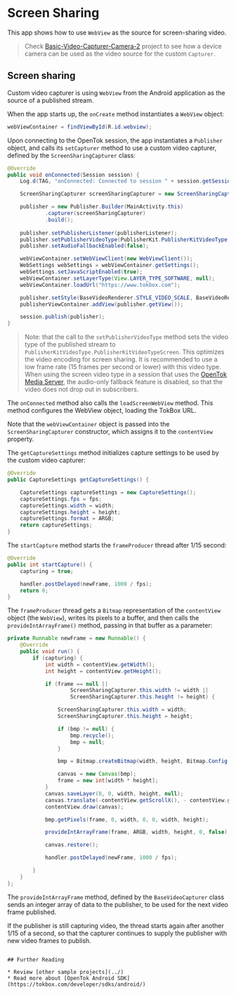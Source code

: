 # Screen Sharing

This app shows how to use `WebView` as the source for screen-sharing video.

> Check [Basic-Video-Capturer-Camera-2](../Basic-Video-Capturer-Camera-2) project to see how a device camera can be used as the video source for the custom `Capturer`.
## Screen sharing

Custom video capturer is using `WebView` from the Android application as the source of
a published stream.

When the app starts up, the `onCreate` method instantiates a `WebView` object:

```java
webViewContainer = findViewById(R.id.webview);
```

Upon connecting to the OpenTok session, the app instantiates a `Publisher` object, and calls its
`setCapturer` method to use a custom video capturer, defined by the `ScreenSharingCapturer`
class:

```java
@Override
public void onConnected(Session session) {
    Log.d(TAG, "onConnected: Connected to session " + session.getSessionId());

    ScreenSharingCapturer screenSharingCapturer = new ScreenSharingCapturer(MainActivity.this, webViewContainer);

    publisher = new Publisher.Builder(MainActivity.this)
            .capturer(screenSharingCapturer)
            .build();
            
    publisher.setPublisherListener(publisherListener);
    publisher.setPublisherVideoType(PublisherKit.PublisherKitVideoType.PublisherKitVideoTypeScreen);
    publisher.setAudioFallbackEnabled(false);

    webViewContainer.setWebViewClient(new WebViewClient());
    WebSettings webSettings = webViewContainer.getSettings();
    webSettings.setJavaScriptEnabled(true);
    webViewContainer.setLayerType(View.LAYER_TYPE_SOFTWARE, null);
    webViewContainer.loadUrl("https://www.tokbox.com");

    publisher.setStyle(BaseVideoRenderer.STYLE_VIDEO_SCALE, BaseVideoRenderer.STYLE_VIDEO_FILL);
    publisherViewContainer.addView(publisher.getView());

    session.publish(publisher);
}
```

> Note: that the call to the `setPublisherVideoType` method sets the video type of the published
stream to `PublisherKitVideoType.PublisherKitVideoTypeScreen`. This optimizes the video encoding for
screen sharing. It is recommended to use a low frame rate (15 frames per second or lower) with this
video type. When using the screen video type in a session that uses the [OpenTok Media
Server](https://tokbox.com/opentok/tutorials/create-session/#media-mode), the
audio-only fallback feature is disabled, so that the video does not drop out in subscribers.

The `onConnected` method also calls the `loadScreenWebView` method. This method
configures the WebView object, loading the TokBox URL.

Note that the `webViewContainer` object is passed into the `ScreenSharingCapturer` constructor,
which assigns it to the `contentView` property. 

The `getCaptureSettings` method initializes capture settings to be used by the custom
video capturer:

```java
@Override
public CaptureSettings getCaptureSettings() {

    CaptureSettings captureSettings = new CaptureSettings();
    captureSettings.fps = fps;
    captureSettings.width = width;
    captureSettings.height = height;
    captureSettings.format = ARGB;
    return captureSettings;
}
```

The `startCapture` method starts the `frameProducer` thread after 1/15 second:

```java
@Override
public int startCapture() {
    capturing = true;

    handler.postDelayed(newFrame, 1000 / fps);
    return 0;
}
```

The `frameProducer` thread gets a `Bitmap` representation of the `contentView` object
    (the `WebView`), writes its pixels to a buffer, and then calls the `provideIntArrayFrame()`
    method, passing in that buffer as a parameter:

```java
private Runnable newFrame = new Runnable() {
    @Override
    public void run() {
        if (capturing) {
            int width = contentView.getWidth();
            int height = contentView.getHeight();

            if (frame == null ||
                    ScreenSharingCapturer.this.width != width ||
                    ScreenSharingCapturer.this.height != height) {

                ScreenSharingCapturer.this.width = width;
                ScreenSharingCapturer.this.height = height;

                if (bmp != null) {
                    bmp.recycle();
                    bmp = null;
                }

                bmp = Bitmap.createBitmap(width, height, Bitmap.Config.ARGB_8888);

                canvas = new Canvas(bmp);
                frame = new int[width * height];
            }
            canvas.saveLayer(0, 0, width, height, null);
            canvas.translate(-contentView.getScrollX(), - contentView.getScrollY());
            contentView.draw(canvas);

            bmp.getPixels(frame, 0, width, 0, 0, width, height);

            provideIntArrayFrame(frame, ARGB, width, height, 0, false);

            canvas.restore();

            handler.postDelayed(newFrame, 1000 / fps);

        }
    }
};
```

The `provideIntArrayFrame` method, defined by the `BaseVideoCapturer` class sends an integer array of data to the publisher, to be used for the next video frame published.

If the publisher is still capturing video, the thread starts again after another 1/15 of a
second, so that the capturer continues to supply the publisher with new video frames to publish.
```

## Further Reading

* Review [other sample projects](../)
* Read more about [OpenTok Android SDK](https://tokbox.com/developer/sdks/android/)

